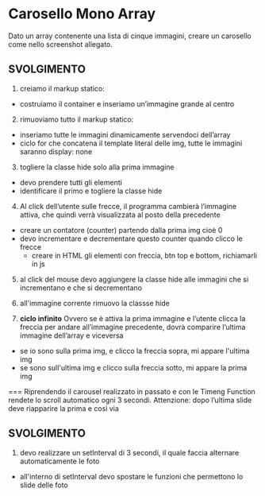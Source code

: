 Carosello Mono Array
===
Dato un array contenente una lista di cinque immagini, creare un carosello come nello screenshot allegato.

## SVOLGIMENTO
1. creiamo il markup statico:
  - costruiamo il container e inseriamo un’immagine grande al centro

2. rimuoviamo tutto il markup statico:
  - inseriamo tutte le immagini dinamicamente servendoci dell’array
  - ciclo for che concatena il template literal delle img, tutte le immagini saranno display: none

3. togliere la classe hide solo alla prima immagine
  - devo prendere tutti gli elementi
  - identificare il primo e togliere la classe hide

4. Al click dell’utente sulle frecce, il programma cambierà l’immagine attiva, che quindi verrà visualizzata al posto della precedente
  - creare un contatore (counter) partendo dalla prima img cioè 0
  - devo incrementare e decrementare questo counter quando clicco le frecce
    - creare in HTML gli elementi con freccia, btn top e bottom, richiamarli in js

5. al click del mouse devo aggiungere la classe hide alle immagini che si incrementano e che si decrementano

6. all'immagine corrente rimuovo la classse hide

7. **ciclo infinito** Ovvero se è attiva la prima immagine e l’utente clicca la freccia per andare all’immagine precedente, dovrà comparire l’ultima immagine dell’array e viceversa
  - se io sono sulla prima img, e clicco la freccia sopra, mi appare l'ultima img
  - se sono sull'ultima img e clicco sulla freccia sotto, mi appare la prima img

===
Riprendendo il carousel realizzato in passato  e con le Timeng Function rendete lo scroll automatico ogni 3 secondi.
Attenzione: dopo l’ultima slide deve riapparire la prima e così via

## SVOLGIMENTO
1. devo realizzare un setInterval di 3 secondi, il quale faccia alternare automaticamente le foto
  - all'interno di setInterval devo spostare le funzioni che permettono lo slide delle foto